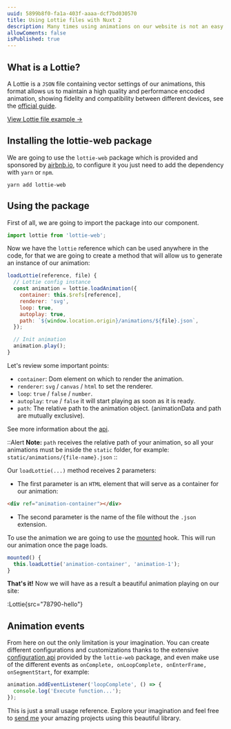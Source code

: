 ```yaml
---
uuid: 5899b8f0-fa1a-403f-aaaa-dcf7bd030570
title: Using Lottie files with Nuxt 2
description: Many times using animations on our website is not an easy job, so in this blog we are going to learn how to use Lottie animations within our project with nuxt.js easily.
allowComents: false
isPublished: true
---
```


## What is a Lottie?

A Lottie is a `JSON` file containing vector settings of our animations, this format allows us to maintain a high quality and performance encoded animation, showing fidelity and compatibility between different devices, see the [official guide](https://lottiefiles.com/what-is-lottie).

[View Lottie file example ->](https://assets5.lottiefiles.com/packages/lf20_rbtawnwz.json)

## Installing the lottie-web package

We are going to use the `lottie-web` package which is provided and sponsored by [airbnb.io](https://airbnb.io), to configure it you just need to add the dependency with `yarn` or `npm`.

```shell
yarn add lottie-web
```

[comment]: <> (Ver más link de la libreria.)

[comment]: <> (Una vez se haya finalizado la instalación no es necesario agregarlo como complemento en `nuxt.config.js`.)

## Using the package

First of all, we are going to import the package into our component.

```js
import lottie from 'lottie-web';
```

Now we have the `lottie` reference which can be used anywhere in the code, for that we are going to create a method that will allow us to generate an instance of our animation:

```js allow-copy=true;meta=example
loadLottie(reference, file) {
  // Lottie config instance
  const animation = lottie.loadAnimation({
    container: this.$refs[reference],
    renderer: 'svg',
    loop: true,
    autoplay: true,
    path: `${window.location.origin}/animations/${file}.json`,
  });

  // Init animation
  animation.play();
}
```

Let's review some important points:

- `container`: Dom element on which to render the animation.
- `renderer`: `svg` / `canvas` / `html` to set the renderer.
- `loop`: `true` / `false` / `number`.
- `autoplay`: `true` / `false` it will start playing as soon as it is ready.
- `path`: The relative path to the animation object. (animationData and path are mutually exclusive).

See more information about the [api](http://airbnb.io/lottie/#/web).

::Alert
**Note:** `path` receives the relative path of your animation, so all your animations must be inside the `static` folder, for example: `static/animations/{file-name}.json`
::

Our `loadLottie(...)` method receives 2 parameters:

- The first parameter is an `HTML` element that will serve as a container for our animation:

```html
<div ref="animation-container"></div>
```

- The second parameter is the name of the file without the `.json` extension.

To use the animation we are going to use the [mounted](https://vuejs.org/api/options-lifecycle.html#mounted) hook. This will run our animation once the page loads.

```js
mounted() {
  this.loadLottie('animation-container', 'animation-1');
}
```

**That's it!** Now we will have as a result a beautiful animation playing on our site:

:Lottie{src="78790-hello"}

## Animation events

From here on out the only limitation is your imagination. You can create different configurations and customizations thanks to the extensive [configuration api](https://airbnb.io/lottie/#/web) provided by the `lottie-web` package, and even make use of the different events as `onComplete, onLoopComplete, onEnterFrame, onSegmentStart`, for example:

```js
animation.addEventListener('loopComplete', () => {
  console.log('Execute function...');
});
```

This is just a small usage reference. Explore your imagination and feel free to [send me](mailto:hello@josueayala.me) your amazing projects using this beautiful library.
